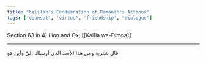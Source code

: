 ```yaml
---
title: "Kalilah's Condemnation of Damanah's Actions"
tags: ['counsel', 'virtue', 'friendship', "dialogue"]
---
```


 Section 63 in 4) Lion and Ox, [[Kalīla wa-Dimna]]

---
قال شتربة ومن هذا الأسد الذي أرسلك إليَّ وأين هو
